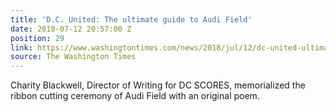 ```yaml
---
title: 'D.C. United: The ultimate guide to Audi Field'
date: 2018-07-12 20:57:00 Z
position: 29
link: https://www.washingtontimes.com/news/2018/jul/12/dc-united-ultimate-guide-audi-field/
source: The Washington Times
---
```


Charity Blackwell, Director of Writing for DC SCORES, memorialized the ribbon cutting ceremony of Audi Field with an original poem.